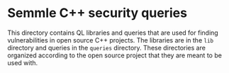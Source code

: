 # Semmle C++ security queries

This directory contains QL libraries and queries that are used for finding vulnerabilities in open source C++ projects. The libraries are in the `lib` directory and queries in the `queries` directory. These directories are organized according to the open source project that they are meant to be used with.
